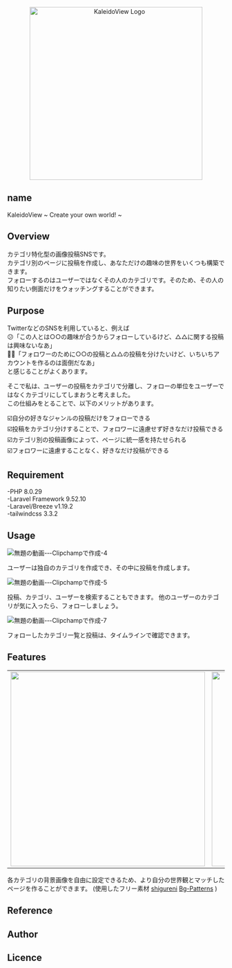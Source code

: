 <p align="center"><a href="https://kaleido-view-2ef1aef28067.herokuapp.com/" target="_blank"><img src="https://res.cloudinary.com/dig0xnvus/image/upload/v1693090674/%E3%82%B9%E3%82%AF%E3%83%AA%E3%83%BC%E3%83%B3%E3%82%B7%E3%83%A7%E3%83%83%E3%83%88_2023-08-17_004303_e4k80n.png" width="400" alt="KaleidoView Logo"></a></p>


## name

KaleidoView ~ Create your own world! ~

## Overview

カテゴリ特化型の画像投稿SNSです。  
カテゴリ別のページに投稿を作成し、あなただけの趣味の世界をいくつも構築できます。   
フォローするのはユーザーではなくその人のカテゴリです。そのため、その人の知りたい側面だけをウォッチングすることができます。

## Purpose

TwitterなどのSNSを利用していると、例えば  
😕「この人とは○○の趣味が合うからフォローしているけど、△△に関する投稿は興味ないなあ」  
😮‍💨「フォロワーのために○○の投稿と△△の投稿を分けたいけど、いちいちアカウントを作るのは面倒だなあ」  
  と感じることがよくあります。

そこで私は、ユーザーの投稿をカテゴリで分離し、フォローの単位をユーザーではなくカテゴリにしてしまおうと考えました。  
この仕組みをとることで、以下のメリットがあります。  

☑️自分の好きなジャンルの投稿だけをフォローできる  
☑️投稿をカテゴリ分けすることで、フォロワーに遠慮せず好きなだけ投稿できる  
☑️カテゴリ別の投稿画像によって、ページに統一感を持たせられる  
☑️フォロワーに遠慮することなく、好きなだけ投稿ができる
  


## Requirement
-PHP 8.0.29  
-Laravel Framework 9.52.10  
-Laravel/Breeze v1.19.2  
-tailwindcss 3.3.2
## Usage

![無題の動画-‐-Clipchampで作成-_4_](https://github.com/chronoll/KaleidoView/assets/127325184/1035a145-6f13-409e-ba0f-beeba06175cd)

ユーザーは独自のカテゴリを作成でき、その中に投稿を作成します。 

![無題の動画-‐-Clipchampで作成-_5_](https://github.com/chronoll/KaleidoView/assets/127325184/cce98836-aabd-4534-8337-5ebfda0774fb)

投稿、カテゴリ、ユーザーを検索することもできます。
他のユーザーのカテゴリが気に入ったら、フォローしましょう。 

![無題の動画-‐-Clipchampで作成-_7_](https://github.com/chronoll/KaleidoView/assets/127325184/1b8f5915-8595-41e6-a196-a27f9ac9460f)

フォローしたカテゴリ一覧と投稿は、タイムラインで確認できます。 

## Features
<table>
<tr>
<td><img src="https://res.cloudinary.com/dig0xnvus/image/upload/v1693140302/github/%E3%82%B9%E3%82%AF%E3%83%AA%E3%83%BC%E3%83%B3%E3%82%B7%E3%83%A7%E3%83%83%E3%83%88_2023-08-27_214443_afxmui.png" height="450"></td>
<td><img src="https://res.cloudinary.com/dig0xnvus/image/upload/v1693140067/github/%E3%82%B9%E3%82%AF%E3%83%AA%E3%83%BC%E3%83%B3%E3%82%B7%E3%83%A7%E3%83%83%E3%83%88_2023-08-27_214048_msblum.png" height="450"></td>
<td><img src="https://res.cloudinary.com/dig0xnvus/image/upload/v1693140974/github/%E3%82%B9%E3%82%AF%E3%83%AA%E3%83%BC%E3%83%B3%E3%82%B7%E3%83%A7%E3%83%83%E3%83%88_2023-08-27_215539_sc8tp5.png" height="450"></td>
</tr>
</table>

各カテゴリの背景画像を自由に設定できるため、より自分の世界観とマッチしたページを作ることができます。
(使用したフリー素材 [shigureni](https://www.shigureni.com/) [Bg-Patterns](https://bg-patterns.com/) )
## Reference


## Author


## Licence


